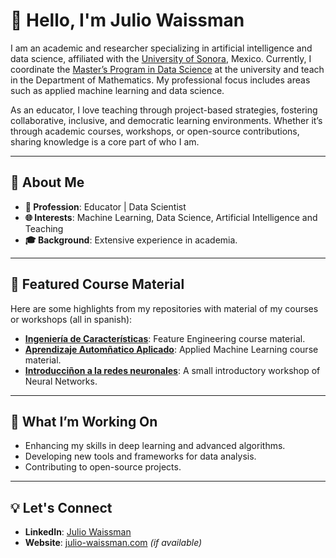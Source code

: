 # 👋 Hello, I'm Julio Waissman

I am an academic and researcher specializing in artificial intelligence and data science, affiliated with the [University of Sonora](https://www.unison.mx), Mexico. Currently, I coordinate the [Master’s Program in Data Science](https://mcd.unison.mx) at the university and teach in the Department of Mathematics. My professional focus includes areas such as applied machine learning and data science.

As an educator, I love teaching through project-based strategies, fostering collaborative, inclusive, and democratic learning environments. Whether it’s through academic courses, workshops, or open-source contributions, sharing knowledge is a core part of who I am. 

---

## 🌟 About Me

- **💼 Profession**: Educator | Data Scientist 
- **🌐 Interests**: Machine Learning, Data Science, Artificial Intelligence and Teaching
- **🎓 Background**: Extensive experience in academia.

---

## 📌 Featured Course Material

Here are some highlights from my repositories with material of my courses or workshops (all in spanish):

- **[Ingeniería de Características](#)**: Feature Engineering course material.
- **[Aprendizaje Automñatico Aplicado](#)**: Applied Machine Learning course material.
- **[Introducciñon a la redes neuronales](#)**: A small introductory workshop of Neural Networks.

---

## 🌱 What I’m Working On

- Enhancing my skills in deep learning and advanced algorithms.
- Developing new tools and frameworks for data analysis.
- Contributing to open-source projects.

---

## 💡 Let's Connect

- **LinkedIn**: [Julio Waissman](#)
- **Website**: [julio-waissman.com](#) *(if available)*

